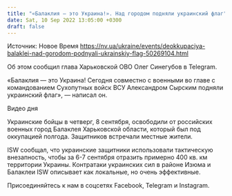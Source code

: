 ```yaml
---
title: "«Балаклия — это Украина!». Над городом подняли украинский флаг"
date: Sat, 10 Sep 2022 13:05:00 +0300
draft: false
---
```

Источник: Новое Время https://nv.ua/ukraine/events/deokkupaciya-balaklei-nad-gorodom-podnyali-ukrainskiy-flag-50269104.html


Об этом сообщил глава Харьковской ОВО Олег Синегубов в Telegram.

«Балаклия — это Украина! Сегодня совместно с военными во главе с командованием Сухопутных войск ВСУ Александром Сырским подняли украинский флаг», — написал он.

 Видео дня   

Украинские бойцы в четверг, 8 сентября, освободили от российских военных город Балаклея Харьковской области, который был под оккупацией полгода. Защитников встречали местные жители.

ISW сообщал, что украинские защитники использовали тактическую внезапность, чтобы за 6-7 сентября отразить примерно 400 кв. км территории Украины. Контратаки украинских сил в районе Изюма и Балаклеи ISW описывает как локальные, но очень эффективные.

Присоединяйтесь к нам в соцсетях Facebook, Telegram и Instagram.
